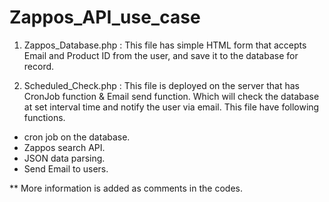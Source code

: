 Zappos_API_use_case
===================

1. Zappos_Database.php : This file has simple HTML form that accepts Email and Product ID from the user, and save it to the database for record.


2. Scheduled_Check.php : This file is deployed on the server that has CronJob function & Email send function. Which will check the database at set interval time and notify the user via email.
This file have following functions.

- cron job on the database.
- Zappos search API.
- JSON data parsing.
- Send Email to users.





** More information is added as comments in the codes.

